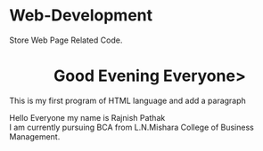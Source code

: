 # Web-Development
Store Web Page Related Code.
<html>
  <head>
    <title>Welcome to My web Page</title>
  </head>
  <body>
    <h1><center>Good Evening Everyone></center></h1>
    <p><centre>This is my first program of HTML language and add a paragraph </center></p>
  </body>
</html>
Hello Everyone my name is Rajnish Pathak
<br>
I am currently pursuing BCA from L.N.Mishara College of Business Management.

